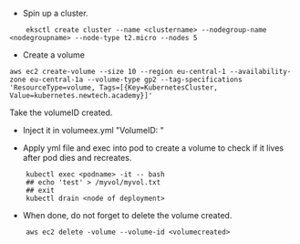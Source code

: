 

- Spin up a cluster.
```
    eksctl create cluster --name <clustername> --nodegroup-name <nodegroupname> --node-type t2.micro --nodes 5
```


- Create a volume
```
aws ec2 create-volume --size 10 --region eu-central-1 --availability-zone eu-central-1a --volume-type gp2 --tag-specifications 'ResourceType=volume, Tags=[{Key=KubernetesCluster, Value=kubernetes.newtech.academy}]'
```
Take the volumeID created.

- Inject it in volumeex.yml "VolumeID: <volumecreated>"

- Apply yml file and exec into pod to create a volume to check if it lives after pod dies and recreates.

```
    kubectl exec <podname> -it -- bash
    ## echo 'test' > /myvol/myvol.txt
    ## exit
    kubectl drain <node of deployment>
```
- When done, do not forget to delete the volume created.

```
    aws ec2 delete -volume --volume-id <volumecreated>
```